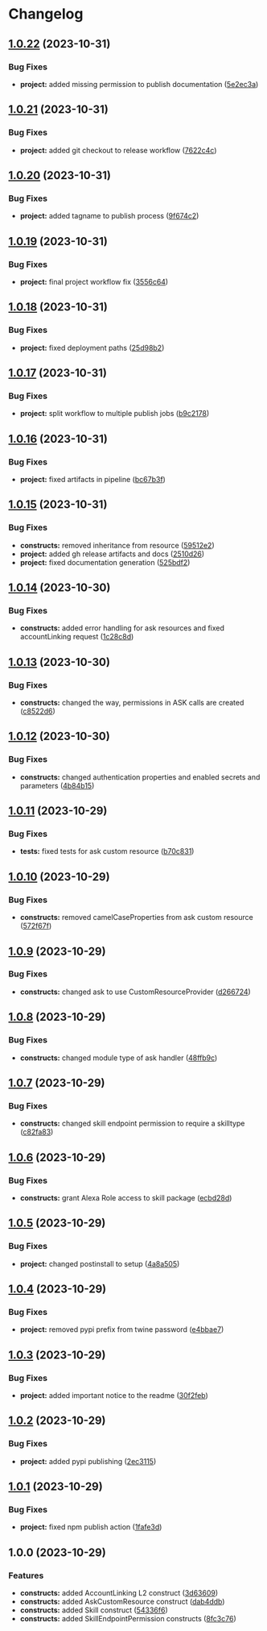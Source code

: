 # Changelog

## [1.0.22](https://github.com/t0bst4r/cdk-skill-management/compare/v1.0.21...v1.0.22) (2023-10-31)


### Bug Fixes

* **project:** added missing permission to publish documentation ([5e2ec3a](https://github.com/t0bst4r/cdk-skill-management/commit/5e2ec3a0157d76a61fc0b500c4b613aed0618e5d))

## [1.0.21](https://github.com/t0bst4r/cdk-skill-management/compare/v1.0.20...v1.0.21) (2023-10-31)


### Bug Fixes

* **project:** added git checkout to release workflow ([7622c4c](https://github.com/t0bst4r/cdk-skill-management/commit/7622c4cabf6f1f148e4d0a124ad76d2a7193f92c))

## [1.0.20](https://github.com/t0bst4r/cdk-skill-management/compare/v1.0.19...v1.0.20) (2023-10-31)


### Bug Fixes

* **project:** added tagname to publish process ([9f674c2](https://github.com/t0bst4r/cdk-skill-management/commit/9f674c2ca5bdca93928c315c6a2ddfac1d8c04b5))

## [1.0.19](https://github.com/t0bst4r/cdk-skill-management/compare/v1.0.18...v1.0.19) (2023-10-31)


### Bug Fixes

* **project:** final project workflow fix ([3556c64](https://github.com/t0bst4r/cdk-skill-management/commit/3556c64914de2cf9971dd7fb91cba919a700723f))

## [1.0.18](https://github.com/t0bst4r/cdk-skill-management/compare/v1.0.17...v1.0.18) (2023-10-31)


### Bug Fixes

* **project:** fixed deployment paths ([25d98b2](https://github.com/t0bst4r/cdk-skill-management/commit/25d98b217835dcb2af1e3378ce6a8ede65beb947))

## [1.0.17](https://github.com/t0bst4r/cdk-skill-management/compare/v1.0.16...v1.0.17) (2023-10-31)


### Bug Fixes

* **project:** split workflow to multiple publish jobs ([b9c2178](https://github.com/t0bst4r/cdk-skill-management/commit/b9c2178299bc1b1c1c98afa292078d5a6be0ad73))

## [1.0.16](https://github.com/t0bst4r/cdk-skill-management/compare/v1.0.15...v1.0.16) (2023-10-31)


### Bug Fixes

* **project:** fixed artifacts in pipeline ([bc67b3f](https://github.com/t0bst4r/cdk-skill-management/commit/bc67b3f0d173103089f3594bb2dedf87ce3b92a5))

## [1.0.15](https://github.com/t0bst4r/cdk-skill-management/compare/v1.0.14...v1.0.15) (2023-10-31)


### Bug Fixes

* **constructs:** removed inheritance from resource ([59512e2](https://github.com/t0bst4r/cdk-skill-management/commit/59512e23d9c3e82203de626ba4871e73dd501653))
* **project:** added gh release artifacts and docs ([2510d26](https://github.com/t0bst4r/cdk-skill-management/commit/2510d265559985594abd01cd30a662d4381389f2))
* **project:** fixed documentation generation ([525bdf2](https://github.com/t0bst4r/cdk-skill-management/commit/525bdf2bf7456b5be10728b5674c386845034d63))

## [1.0.14](https://github.com/t0bst4r/cdk-skill-management/compare/v1.0.13...v1.0.14) (2023-10-30)


### Bug Fixes

* **constructs:** added error handling for ask resources and fixed accountLinking request ([1c28c8d](https://github.com/t0bst4r/cdk-skill-management/commit/1c28c8d292868d4e775aca6b845552a21f8405f1))

## [1.0.13](https://github.com/t0bst4r/cdk-skill-management/compare/v1.0.12...v1.0.13) (2023-10-30)


### Bug Fixes

* **constructs:** changed the way, permissions in ASK calls are created ([c8522d6](https://github.com/t0bst4r/cdk-skill-management/commit/c8522d6fa4efa2fb1cbd7927f696b8e5c6e94b43))

## [1.0.12](https://github.com/t0bst4r/cdk-skill-management/compare/v1.0.11...v1.0.12) (2023-10-30)


### Bug Fixes

* **constructs:** changed authentication properties and enabled secrets and parameters ([4b84b15](https://github.com/t0bst4r/cdk-skill-management/commit/4b84b155a3accceaaa03d63c5c59b1b7b67700df))

## [1.0.11](https://github.com/t0bst4r/cdk-skill-management/compare/v1.0.10...v1.0.11) (2023-10-29)


### Bug Fixes

* **tests:** fixed tests for ask custom resource ([b70c831](https://github.com/t0bst4r/cdk-skill-management/commit/b70c8319035abfba93079595599be54a0c5c9285))

## [1.0.10](https://github.com/t0bst4r/cdk-skill-management/compare/v1.0.9...v1.0.10) (2023-10-29)


### Bug Fixes

* **constructs:** removed camelCaseProperties from ask custom resource ([572f67f](https://github.com/t0bst4r/cdk-skill-management/commit/572f67f5fc7c25b68a56532fa98d8f07d89c38ee))

## [1.0.9](https://github.com/t0bst4r/cdk-skill-management/compare/v1.0.8...v1.0.9) (2023-10-29)


### Bug Fixes

* **constructs:** changed ask to use CustomResourceProvider ([d266724](https://github.com/t0bst4r/cdk-skill-management/commit/d266724991da59276461f7f1e5a17f5e94ece752))

## [1.0.8](https://github.com/t0bst4r/cdk-skill-management/compare/v1.0.7...v1.0.8) (2023-10-29)


### Bug Fixes

* **constructs:** changed module type of ask handler ([48ffb9c](https://github.com/t0bst4r/cdk-skill-management/commit/48ffb9cd818d6613485b27cc08351253d0cb5a98))

## [1.0.7](https://github.com/t0bst4r/cdk-skill-management/compare/v1.0.6...v1.0.7) (2023-10-29)


### Bug Fixes

* **constructs:** changed skill endpoint permission to require a skilltype ([c82fa83](https://github.com/t0bst4r/cdk-skill-management/commit/c82fa839ca7002d88dc664917f96f5f7074d50a0))

## [1.0.6](https://github.com/t0bst4r/cdk-skill-management/compare/v1.0.5...v1.0.6) (2023-10-29)


### Bug Fixes

* **constructs:** grant Alexa Role access to skill package ([ecbd28d](https://github.com/t0bst4r/cdk-skill-management/commit/ecbd28d4e76905f754d8cbe110ff079d5c439cf5))

## [1.0.5](https://github.com/t0bst4r/cdk-skill-management/compare/v1.0.4...v1.0.5) (2023-10-29)


### Bug Fixes

* **project:** changed postinstall to setup ([4a8a505](https://github.com/t0bst4r/cdk-skill-management/commit/4a8a50543f371d7789a7beb6522908571981cc68))

## [1.0.4](https://github.com/t0bst4r/cdk-skill-management/compare/v1.0.3...v1.0.4) (2023-10-29)


### Bug Fixes

* **project:** removed pypi prefix from twine password ([e4bbae7](https://github.com/t0bst4r/cdk-skill-management/commit/e4bbae7b4b4a49f64a442442275a1e3c43438b18))

## [1.0.3](https://github.com/t0bst4r/cdk-skill-management/compare/v1.0.2...v1.0.3) (2023-10-29)


### Bug Fixes

* **project:** added important notice to the readme ([30f2feb](https://github.com/t0bst4r/cdk-skill-management/commit/30f2feba0c218097b54dd39dca65616e0dee16f1))

## [1.0.2](https://github.com/t0bst4r/cdk-skill-management/compare/v1.0.1...v1.0.2) (2023-10-29)


### Bug Fixes

* **project:** added pypi publishing ([2ec3115](https://github.com/t0bst4r/cdk-skill-management/commit/2ec3115ab1dc2a06b724237962e9a8acfcae9c7c))

## [1.0.1](https://github.com/t0bst4r/cdk-skill-management/compare/v1.0.0...v1.0.1) (2023-10-29)


### Bug Fixes

* **project:** fixed npm publish action ([1fafe3d](https://github.com/t0bst4r/cdk-skill-management/commit/1fafe3d01ec9a3de0e3cb27f557cd0ee1cbcaf48))

## 1.0.0 (2023-10-29)


### Features

* **constructs:** added AccountLinking L2 construct ([3d63609](https://github.com/t0bst4r/cdk-skill-management/commit/3d636099d98242e908dbeecf51082938835e205d))
* **constructs:** added AskCustomResource construct ([dab4ddb](https://github.com/t0bst4r/cdk-skill-management/commit/dab4ddb64632ce7314f44936b5f7b7183917d356))
* **constructs:** added Skill construct ([54336f6](https://github.com/t0bst4r/cdk-skill-management/commit/54336f6806216dbd5b5210967c447121ccd8e496))
* **constructs:** added SkillEndpointPermission constructs ([8fc3c76](https://github.com/t0bst4r/cdk-skill-management/commit/8fc3c76b8a01bc5664a7b8b7cc4a7ce7a1a83f65))
